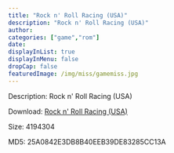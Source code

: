 ```yaml
---
title: "Rock n' Roll Racing (USA)"
description: "Rock n' Roll Racing (USA)"
author: 
categories: ["game","rom"]
date: 
displayInList: true
displayInMenu: false
dropCap: false
featuredImage: /img/miss/gamemiss.jpg
---
```


Description: Rock n' Roll Racing (USA)

Download: <a style="text-decoration:underline;" href="https://mega.nz/#!KWAWGA7S!QbvHAhZtiXqO7vl6z1yggHMXcUet_owrO_oGOLzqAvE" target = "_blank" rel = "nofollow" > Rock n' Roll Racing (USA)</a>

Size: 4194304

MD5: 25A0842E3DB8B40EEB39DE83285CC13A

